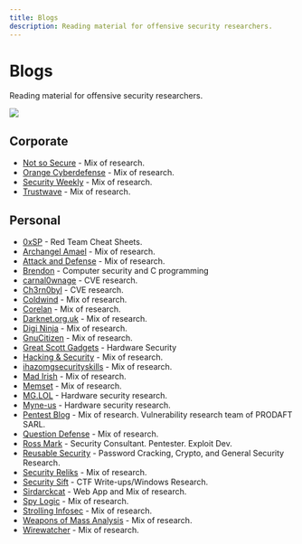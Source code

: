 ```yaml
---
title: Blogs
description: Reading material for offensive security researchers.
---
```


# Blogs

Reading material for offensive security researchers.

![](https://img.shields.io/badge/Tools%20%26%20Resources%20Available-33-757575?style=for-the-badge)

## Corporate 
* [Not so Secure](https://notsosecure.com/blog/) - Mix of research.
* [Orange Cyberdefense](https://sensepost.com/blog/) - Mix of research. 
* [Security Weekly](https://securityweekly.com/blog/) - Mix of research. 
* [Trustwave](https://www.trustwave.com/en-us/resources/blogs/spiderlabs-blog/) - Mix of research. 


## Personal

* [0xSP](https://0xsp.com/) - Red Team Cheat Sheets. 
* [Archangel Amael](http://archangelamael.blogspot.com/) - Mix of research. 
* [Attack and Defense](https://blog.carnal0wnage.com/) - Mix of research. 
* [Brendon](https://tiszka.com/) - Computer security and C programming 
* [carnal0wnage](https://blog.carnal0wnage.com/) - CVE research. 
* [Ch3rn0byl](https://ch3rn0byl.com/) - CVE research. 
* [Coldwind](https://gynvael.coldwind.pl/?blog=1&lang=en) - Mix of research. 
* [Corelan](https://www.corelan.be/) - Mix of research. 
* [Darknet.org.uk](https://www.darknet.org.uk/) - Mix of research. 
* [Digi Ninja](https://digi.ninja/blog.php) - Mix of research. 
* [GnuCitizen](https://www.gnucitizen.org/) - Mix of research. 
* [Great Scott Gadgets](https://greatscottgadgets.com/) - Hardware Security 
* [Hacking & Security](https://hackingandsecurity.blogspot.com/) - Mix of research. 
* [ihazomgsecurityskills](http://ihazomgsecurityskillz.blogspot.com/) - Mix of research. 
* [Mad Irish](https://www.madirish.net/) - Mix of research. 
* [Memset](https://memset.wordpress.com/) - Mix of research. 
* [MG.LOL](https://mg.lol/blog/) - Hardware security research. 
* [Myne-us](http://www.myne-us.com/) - Hardware security research. 
* [Pentest Blog](https://pentest.blog/) - Mix of research. Vulnerability research team of PRODAFT SARL. 
* [Question Defense](https://www.question-defense.com/) - Mix of research. 
* [Ross Mark](https://rossmarks.uk/blog/) - Security Consultant. Pentester. Exploit Dev. 
* [Reusable Security](https://reusablesec.blogspot.com/) - Password Cracking, Crypto, and General Security Research. 
* [Security Reliks](https://securityreliks.wordpress.com/) - Mix of research. 
* [Security Sift](https://9emin1.github.io/pages/) - CTF Write-ups/Windows Research. 
* [Sirdarckcat](http://sirdarckcat.blogspot.com/) - Web App and Mix of research. 
* [Spy Logic](https://www.spylogic.net/) - Mix of research. 
* [Strolling Infosec](https://9emin1.github.io/pages/) - Mix of research. 
* [Weapons of Mass Analysis](http://wepma.blogspot.com/) - Mix of research. 
* [Wirewatcher](https://wirewatcher.wordpress.com/) - Mix of research. 
